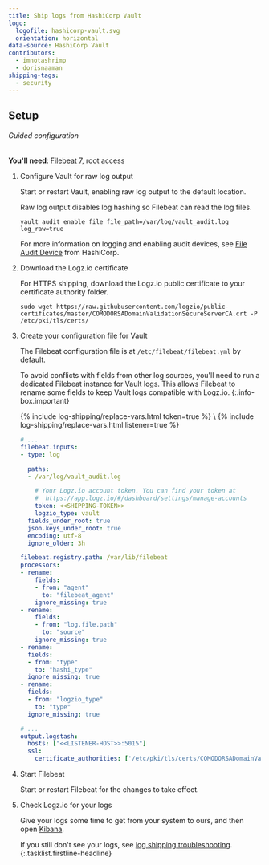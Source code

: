 ```yaml
---
title: Ship logs from HashiCorp Vault
logo:
  logofile: hashicorp-vault.svg
  orientation: horizontal
data-source: HashiCorp Vault
contributors:
  - imnotashrimp
  - dorisnaaman
shipping-tags:
  - security
---
```


## Setup

###### Guided configuration

**You'll need**:
[Filebeat 7](https://www.elastic.co/guide/en/beats/filebeat/current/filebeat-installation.html),
root access

1.  Configure Vault for raw log output

    Start or restart Vault,
    enabling raw log output to the default location.

    Raw log output disables log hashing
    so Filebeat can read the log files.

    ```shell
    vault audit enable file file_path=/var/log/vault_audit.log log_raw=true
    ```

    For more information on logging and enabling audit devices,
    see [File Audit Device](https://www.vaultproject.io/docs/audit/file.html) from HashiCorp.

2.  Download the Logz.io certificate

    For HTTPS shipping, download the Logz.io public certificate to your certificate authority folder.

    ```shell
    sudo wget https://raw.githubusercontent.com/logzio/public-certificates/master/COMODORSADomainValidationSecureServerCA.crt -P /etc/pki/tls/certs/
    ```

3.  Create your configuration file for Vault

    The Filebeat configuration file is at `/etc/filebeat/filebeat.yml` by default.

    To avoid conflicts with fields from other log sources,
    you'll need to run a dedicated Filebeat instance for Vault logs.
    This allows Filebeat to rename some fields
    to keep Vault logs compatible with Logz.io.
    {:.info-box.important}

    {% include log-shipping/replace-vars.html token=true %} \\
    {% include log-shipping/replace-vars.html listener=true %}

    ```yaml
    # ...
    filebeat.inputs:
    - type: log

      paths:
      - /var/log/vault_audit.log

        # Your Logz.io account token. You can find your token at
        #  https://app.logz.io/#/dashboard/settings/manage-accounts
        token: <<SHIPPING-TOKEN>>
        logzio_type: vault
      fields_under_root: true
      json.keys_under_root: true
      encoding: utf-8
      ignore_older: 3h

    filebeat.registry.path: /var/lib/filebeat
    processors:
    - rename:
        fields:
        - from: "agent"
          to: "filebeat_agent"
        ignore_missing: true
    - rename:
        fields:
        - from: "log.file.path"
          to: "source"
        ignore_missing: true
    - rename:
      fields:
      - from: "type"
        to: "hashi_type"
      ignore_missing: true
    - rename:
      fields:
      - from: "logzio_type"
        to: "type"
      ignore_missing: true

    # ...
    output.logstash:
      hosts: ["<<LISTENER-HOST>>:5015"]
      ssl:
        certificate_authorities: ['/etc/pki/tls/certs/COMODORSADomainValidationSecureServerCA.crt']
    ```

5.  Start Filebeat

    Start or restart Filebeat for the changes to take effect.

6.  Check Logz.io for your logs

    Give your logs some time to get from your system to ours, and then open [Kibana](https://app.logz.io/#/dashboard/kibana).

    If you still don't see your logs, see [log shipping troubleshooting]({{site.baseurl}}/user-guide/log-shipping/log-shipping-troubleshooting.html).
{:.tasklist.firstline-headline}
